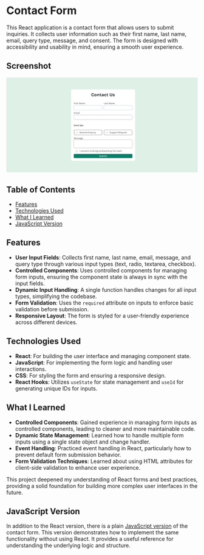 # Contact Form

This React application is a contact form that allows users to submit inquiries. It collects user information such as their first name, last name, email, query type, message, and consent. The form is designed with accessibility and usability in mind, ensuring a smooth user experience.

## Screenshot

![Screenshot](./public/screenshot.png)

## Table of Contents

- [Features](#features)
- [Technologies Used](#technologies-used)
- [What I Learned](#what-i-learned)
- [JavaScript Version](#javascript-version)

## Features

* **User Input Fields**: Collects first name, last name, email, message, and query type through various input types (text, radio, textarea, checkbox).
* **Controlled Components**: Uses controlled components for managing form inputs, ensuring the component state is always in sync with the input fields.
* **Dynamic Input Handling**: A single function handles changes for all input types, simplifying the codebase.
* **Form Validation**: Uses the `required` attribute on inputs to enforce basic validation before submission.
* **Responsive Layout**: The form is styled for a user-friendly experience across different devices.

## Technologies Used

* **React**: For building the user interface and managing component state.
* **JavaScript**: For implementing the form logic and handling user interactions.
* **CSS**: For styling the form and ensuring a responsive design.
* **React Hooks**: Utilizes `useState` for state management and `useId` for generating unique IDs for inputs.

## What I Learned

* **Controlled Components**: Gained experience in managing form inputs as controlled components, leading to cleaner and more maintainable code.
* **Dynamic State Management**: Learned how to handle multiple form inputs using a single state object and change handler.
* **Event Handling**: Practiced event handling in React, particularly how to prevent default form submission behavior.
* **Form Validation Techniques**: Learned about using HTML attributes for client-side validation to enhance user experience.

This project deepened my understanding of React forms and best practices, providing a solid foundation for building more complex user interfaces in the future.

## JavaScript Version

In addition to the React version, there is a plain [JavaScript version](https://github.com/MahmoodHashem/Mentor-Challanges/tree/main/contact-form) of the contact form. This version demonstrates how to implement the same functionality without using React. It provides a useful reference for understanding the underlying logic and structure.
